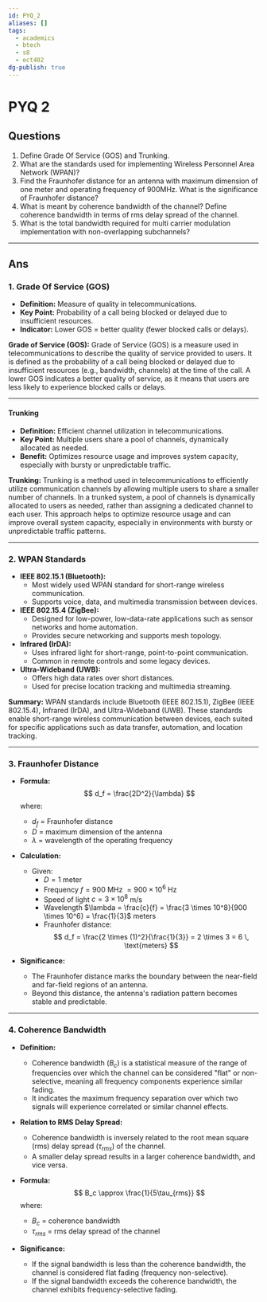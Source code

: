 ```yaml
---
id: PYQ_2
aliases: []
tags:
  - academics
  - btech
  - s8
  - ect402
dg-publish: true
---
```

# PYQ 2

## Questions
1. Define Grade Of Service (GOS) and Trunking.
2. What are the standards used for implementing Wireless Personnel Area Network (WPAN)?
3. Find the Fraunhofer distance for an antenna with maximum dimension of one meter and operating frequency of 900MHz. What is the significance of Fraunhofer distance?
4. What is meant by coherence bandwidth of the channel? Define coherence bandwidth in terms of rms delay spread of the channel.
5. What is the total bandwidth required for multi carrier modulation implementation with non-overlapping subchannels?

---

## Ans 

### 1.  Grade Of Service (GOS)
- **Definition:** Measure of quality in telecommunications.
- **Key Point:** Probability of a call being blocked or delayed due to insufficient resources.
- **Indicator:** Lower GOS = better quality (fewer blocked calls or delays).

**Grade of Service (GOS):**
Grade of Service (GOS) is a measure used in telecommunications to describe the quality of service provided to users. It is defined as the probability of a call being blocked or delayed due to insufficient resources (e.g., bandwidth, channels) at the time of the call. A lower GOS indicates a better quality of service, as it means that users are less likely to experience blocked calls or delays.

---

#### Trunking
- **Definition:** Efficient channel utilization in telecommunications.
- **Key Point:** Multiple users share a pool of channels, dynamically allocated as needed.
- **Benefit:** Optimizes resource usage and improves system capacity, especially with bursty or unpredictable traffic.

**Trunking:**
Trunking is a method used in telecommunications to efficiently utilize communication channels by allowing multiple users to share a smaller number of channels. In a trunked system, a pool of channels is dynamically allocated to users as needed, rather than assigning a dedicated channel to each user. This approach helps to optimize resource usage and can improve overall system capacity, especially in environments with bursty or unpredictable traffic patterns.

---

### 2. WPAN Standards
- **IEEE 802.15.1 (Bluetooth):**
  - Most widely used WPAN standard for short-range wireless communication.
  - Supports voice, data, and multimedia transmission between devices.
- **IEEE 802.15.4 (ZigBee):**
  - Designed for low-power, low-data-rate applications such as sensor networks and home automation.
  - Provides secure networking and supports mesh topology.
- **Infrared (IrDA):**
  - Uses infrared light for short-range, point-to-point communication.
  - Common in remote controls and some legacy devices.
- **Ultra-Wideband (UWB):**
  - Offers high data rates over short distances.
  - Used for precise location tracking and multimedia streaming.

**Summary:**
WPAN standards include Bluetooth (IEEE 802.15.1), ZigBee (IEEE 802.15.4), Infrared (IrDA), and Ultra-Wideband (UWB). These standards enable short-range wireless communication between devices, each suited for specific applications such as data transfer, automation, and location tracking.

---
### 3. Fraunhofer Distance
- **Formula:**
  $$
  d_f = \frac{2D^2}{\lambda}
  $$
  where:
  - $d_f$ = Fraunhofer distance
  - $D$ = maximum dimension of the antenna
  - $\lambda$ = wavelength of the operating frequency

- **Calculation:**
  - Given:
    - $D = 1$ meter
    - Frequency $f = 900$ MHz $= 900 \times 10^6$ Hz
    - Speed of light $c = 3 \times 10^8$ m/s
    - Wavelength $\lambda = \frac{c}{f} = \frac{3 \times 10^8}{900 \times 10^6} = \frac{1}{3}$ meters
    - Fraunhofer distance:
      $$
      d_f = \frac{2 \times (1)^2}{\frac{1}{3}} = 2 \times 3 = 6 \, \text{meters}
      $$

- **Significance:**
  - The Fraunhofer distance marks the boundary between the near-field and far-field regions of an antenna.
  - Beyond this distance, the antenna's radiation pattern becomes stable and predictable.

---

### 4. Coherence Bandwidth
- **Definition:**
  - Coherence bandwidth ($B_c$) is a statistical measure of the range of frequencies over which the channel can be considered "flat" or non-selective, meaning all frequency components experience similar fading.
  - It indicates the maximum frequency separation over which two signals will experience correlated or similar channel effects.

- **Relation to RMS Delay Spread:**
  - Coherence bandwidth is inversely related to the root mean square (rms) delay spread ($\tau_{rms}$) of the channel.
  - A smaller delay spread results in a larger coherence bandwidth, and vice versa.

- **Formula:**
  $$
  B_c \approx \frac{1}{5\tau_{rms}}
  $$
  where:
  - $B_c$ = coherence bandwidth
  - $\tau_{rms}$ = rms delay spread of the channel

- **Significance:**
  - If the signal bandwidth is less than the coherence bandwidth, the channel is considered flat fading (frequency non-selective).
  - If the signal bandwidth exceeds the coherence bandwidth, the channel exhibits frequency-selective fading.


### 